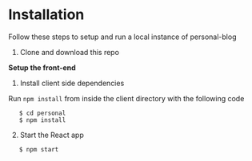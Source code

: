 # Installation 

Follow these steps to setup and run a local instance of personal-blog

1. Clone and download this repo

**Setup the front-end**
1. Install client side dependencies

Run `npm install` from inside the client directory with the following code 

```
   $ cd personal
   $ npm install
 ```
    
2. Start the React app

```
   $ npm start
